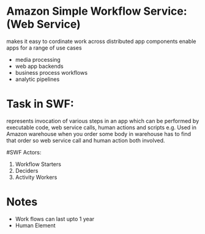 # Amazon Simple Workflow Service: (Web Service)
makes it easy to cordinate work across distributed app components
enable apps for a range of use cases
* media processing
* web app backends
* business process workflows
* analytic pipelines

# Task in SWF:
represents invocation of various steps in an app which can be performed by executable code, web service calls, human actions and scripts
e.g. Used in Amazon warehouse when you order some body in warehouse has to find that order so web service call and human action both involved.

#SWF Actors:
1. Workflow Starters
2. Deciders
3. Activity Workers


# Notes
* Work flows can last upto 1 year
* Human Element
